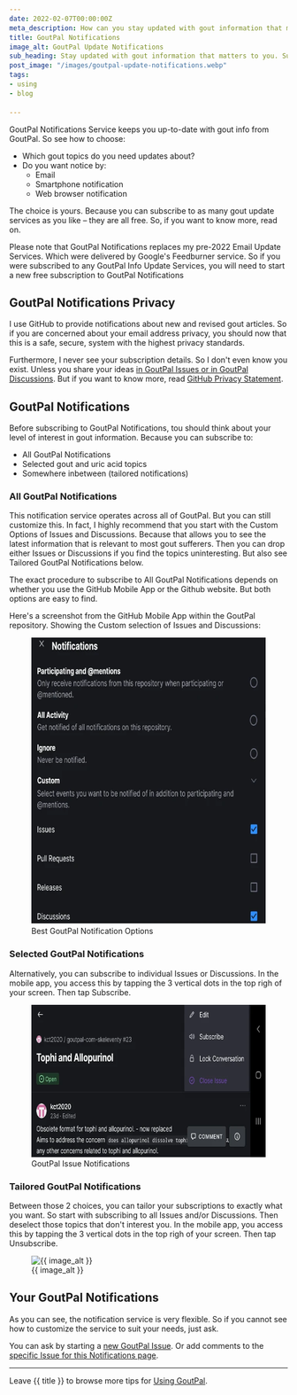 ```yaml
---
date: 2022-02-07T00:00:00Z
meta_description: How can you stay updated with gout information that matters to you and your doctor? Subscribe to your choice of free GoutPal Notifications today.
title: GoutPal Notifications
image_alt: GoutPal Update Notifications
sub_heading: Stay updated with gout information that matters to you. Subscribe to your choice of free GoutPal Notifications.
post_image: "/images/goutpal-update-notifications.webp"
tags:
- using
- blog

---
```


GoutPal Notifications Service keeps you up-to-date with gout info from GoutPal. So see how to choose:
- Which gout topics do you need updates about?
- Do you want notice by:
  - Email
  - Smartphone notification
  - Web browser notification

The choice is yours. Because you can subscribe to as many gout update services as you like – they are all free. So, if you want to know more, read on.

Please note that GoutPal Notifications replaces my pre-2022 Email Update Services. Which were delivered by Google's Feedburner service. So if you were subscribed to any GoutPal Info Update Services, you will need to start a new free subscription to GoutPal Notifications
 
<h2 id="privacy">GoutPal Notifications Privacy</h2>

I use GitHub to provide notifications about new and revised gout articles. So if you are concerned about your email address privacy, you should now that this is a safe, secure, system with the highest privacy standards. 

Furthermore, I never see your subscription details. So I don't even know you exist. Unless you share your ideas <a href="/blog/gout-discussion-forums/">in GoutPal Issues or in GoutPal Discussions</a>. But if you want to know more, read <a href="https://docs.github.com/en/github/site-policy/github-privacy-statement">GitHub Privacy Statement</a>.

<h2 id="detail">GoutPal Notifications</h2>

Before subscribing to GoutPal Notifications, tou should think about your level of interest in gout information. Because you can subscribe to:

- All GoutPal Notifications
- Selected gout and uric acid topics
- Somewhere inbetween (tailored notifications)

<h3 id="all">All GoutPal Notifications</h3>

This notification service operates across all of GoutPal. But you can still customize this. In fact, I highly recommend that you start with the Custom Options of Issues and Discussions. Because that allows you to see the latest information that is relevant to most gout sufferers. Then you can drop either Issues or Discussions if you find the topics uninteresting. But also see Tailored GoutPal Notifications below.

The exact procedure to subscribe to All GoutPal Notifications depends on whether you use the GitHub Mobile App or the Github website. But both options are easy to find.

Here's a screenshot from the GitHub Mobile App within the GoutPal repository. Showing the Custom selection of Issues and Discussions:

<figure id="options" class="inner">
<img src="/images/github-notification-options.webp" alt="Best GoutPal Notification Options"  width="610" height="518">
  <figcaption>Best GoutPal Notification Options</figcaption>
</figure>

<h3 id="select">Selected GoutPal Notifications</h3>

Alternatively, you can subscribe to individual Issues or Discussions. In the mobile app, you access this by tapping the 3 vertical dots in the top righ of your screen. Then tap Subscribe.

<figure id="issue" class="inner">
<img src="/images/github-issue-notification.webp" alt="GoutPal Issue Notifications"  width="610" height="275">
  <figcaption>GoutPal Issue Notifications</figcaption>
</figure>

<h3 id="custom">Tailored GoutPal Notifications</h3>

Between those 2 choices, you can tailor your subscriptions to exactly what you want. So start with subscribing to all Issues and/or Discussions. Then deselect those topics that don't interest you. In the mobile app, you access this by tapping the 3 vertical dots in the top righ of your screen. Then tap Unsubscribe.

<figure id="image" class="inner">
<img src="{{ post_image }}" alt="{{ image_alt }}"  width="610" height="377">
  <figcaption>{{ image_alt }}</figcaption>
</figure>

<h2 id="next">Your GoutPal Notifications</h2>
As you can see, the notification service is very flexible. So if you cannot see how to customize the service to suit your needs, just ask.

You can ask by starting a <a href="{{ site.social_links.github }}issues/new/choose">new GoutPal Issue</a>. Or add comments to the <a href="{{ site.social_links.github }}issues/36">specific Issue for this Notifications page</a>.

***

Leave {{ title }} to browse more tips for <a href="/categories/using/">Using GoutPal</a>.
